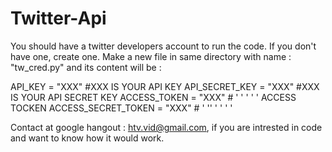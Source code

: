 # Twitter-Api
You should have a twitter developers account to run the code. If you don't have one, create one.
Make a new file in same directory with name : "tw_cred.py" and its content will be :

API_KEY = "XXX"                 #XXX IS YOUR API KEY
API_SECRET_KEY = "XXX"          #XXX IS YOUR API SECRET KEY
ACCESS_TOKEN = "XXX"            # ' ' ' ' '  ACCESS TOCKEN
ACCESS_SECRET_TOKEN = "XXX"     # ' '' ' ' ' ' 

Contact at google hangout : htv.vid@gmail.com, if you are intrested in code and want to know how it would work.
